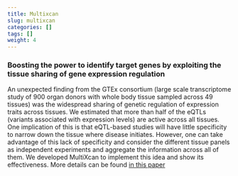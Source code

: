 ```yaml
---
title: Multixcan
slug: multixcan
categories: []
tags: []
weight: 4
---
```


### Boosting the power to identify target genes by exploiting the tissue sharing of gene expression regulation

An unexpected finding from the GTEx consortium (large scale transcriptome study of 900 organ donors with whole body tissue sampled across 49 tissues) was the widespread sharing of genetic regulation of expression traits across tissues. We estimated that more than half of the eQTLs (variants associated with expression levels) are active across all tissues. One implication of this is that eQTL-based studies will have little specificity to narrow down the tissue where disease initiates. However, one can take advantage of this lack of specificity and consider the different tissue panels as independent experiments and aggregate the information across all of them. We developed MultiXcan to implement this idea and show its effectiveness. More details can be found [in this paper](https://journals.plos.org/plosgenetics/article?id=10.1371/journal.pgen.1007889)
